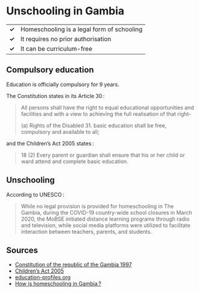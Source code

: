 # Unschooling in Gambia

|       |                                            |
| ----- | ------------------------------------------ |
| **✓** | Homeschooling is a legal form of schooling |
| **✓** | It requires no prior authorisation         |
| **✓** | It can be curriculum-free                  |

## Compulsory education

Education is officially compulsory for 9 years.

The Constitution states in its Article 30 :

> All persons shall have the right to equal educational opportunities
> and facilities and with a view to achieving the full realisation of
> that right-
>
> (a) Rights of the Disabled 31. basic education shall be free, compulsory
> and available to all;

and the Childrenʼs Act 2005 states :

> 18 (2) Every parent or guardian shall ensure that his
> or her child or ward attend and complete basic
> education.

## Unschooling

According to UNESCO :

> While no legal provision is provided for homeschooling in The Gambia, during the COVID-19 country-wide school closures in March 2020, the MoBSE initiated distance learning programs through radio and television, while social media platforms were utilized to facilitate interaction between teachers, parents, and students.

## Sources

- [Constitution of the republic of the Gambia
  1997](http://hrlibrary.umn.edu/research/gambia-constitution.pdf)
- [Childrenʼs Act
  2005](https://clr.africanchildforum.org/Legislation%20Per%20Country/Gambia/gambia_children_2005_en.pdf)
- [education-profiles.org](https://education-profiles.org/sub-saharan-africa/gambia/~non-state-actors-in-education)
- [How is homeschooling in Gambia ?](https://www.youtube.com/watch?v=eMOHC_XALTU)
